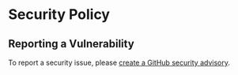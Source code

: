 # Security Policy

## Reporting a Vulnerability

To report a security issue, please [create a GitHub security advisory](https://docs.github.com/en/code-security/security-advisories/guidance-on-reporting-and-writing-information-about-vulnerabilities/privately-reporting-a-security-vulnerability).
